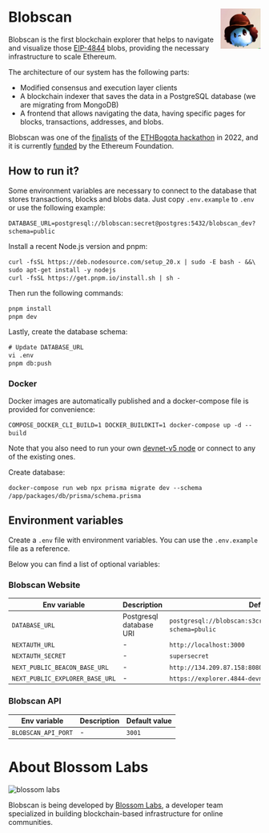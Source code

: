 # Blobscan <a href="#"><img align="right" src=".github/assets/blobi.jpeg" height="80px" /></a>

Blobscan is the first blockchain explorer that helps to navigate and visualize those [EIP-4844](https://www.eip4844.com) blobs, providing the necessary infrastructure to scale Ethereum.

The architecture of our system has the following parts:

- Modified consensus and execution layer clients
- A blockchain indexer that saves the data in a PostgreSQL database (we are migrating from MongoDB)
- A frontend that allows navigating the data, having specific pages for blocks, transactions, addresses, and blobs.

Blobscan was one of the [finalists](https://twitter.com/ETHGlobal/status/1579249265557192704) of the [ETHBogota hackathon](https://bogota.ethglobal.com/) in 2022,
and it is currently [funded](https://blog.ethereum.org/2023/02/14/layer-2-grants-roundup#-data-visualization) by the Ethereum Foundation.

## How to run it?

Some environment variables are necessary to connect to the database that stores transactions, blocks and blobs data. Just copy `.env.example` to `.env` or use the following example:

```
DATABASE_URL=postgresql://blobscan:secret@postgres:5432/blobscan_dev?schema=public
```

Install a recent Node.js version and pnpm:

```
curl -fsSL https://deb.nodesource.com/setup_20.x | sudo -E bash - &&\
sudo apt-get install -y nodejs
curl -fsSL https://get.pnpm.io/install.sh | sh -
```

Then run the following commands:

```
pnpm install
pnpm dev
```

Lastly, create the database schema:

```
# Update DATABASE_URL
vi .env
pnpm db:push
```

### Docker

Docker images are automatically published and a docker-compose file is provided for convenience:

```
COMPOSE_DOCKER_CLI_BUILD=1 DOCKER_BUILDKIT=1 docker-compose up -d --build
```

Note that you also need to run your own [devnet-v5 node](https://github.com/Blobscan/devnet-v5) or connect to any of the existing ones.

Create database:

```
docker-compose run web npx prisma migrate dev --schema /app/packages/db/prisma/schema.prisma
```

## Environment variables

Create a `.env` file with environment variables. You can use the `.env.example` file as a reference.

Below you can find a list of optional variables:

### Blobscan Website

| Env variable                    | Description                                                                                     | Default value                                                            |
| -----------------------         | ----------------------------------------------------------------------------------------------- | -----------------------                                                  |
| `DATABASE_URL`                  | Postgresql database URI                                                                         | `postgresql://blobscan:s3cr3t@localhost:5432/blobscan_dev?schema=pbulic` |
| `NEXTAUTH_URL`                  | -                                                                                               | `http://localhost:3000`                                                  |
| `NEXTAUTH_SECRET`               | -                                                                                               | `supersecret`                                                            |
| `NEXT_PUBLIC_BEACON_BASE_URL`   | -                                                                                               | `http://134.209.87.158:8080/`                                            |
| `NEXT_PUBLIC_EXPLORER_BASE_URL` | -                                                                                               | `https://explorer.4844-devnet-5.etpandaops.io/`                          |

### Blobscan API

| Env variable                    | Description                                                                                     | Default value                                                            |
| -----------------------         | ----------------------------------------------------------------------------------------------- | -----------------------                                                  |
| `BLOBSCAN_API_PORT`             | -                                                                                               | `3001`                                                                   |

# About Blossom Labs

![blossom labs](https://blossom.software/img/logo.svg)

Blobscan is being developed by [Blossom Labs](https://blossom.software/), a developer team specialized in building blockchain-based infrastructure for online communities.
